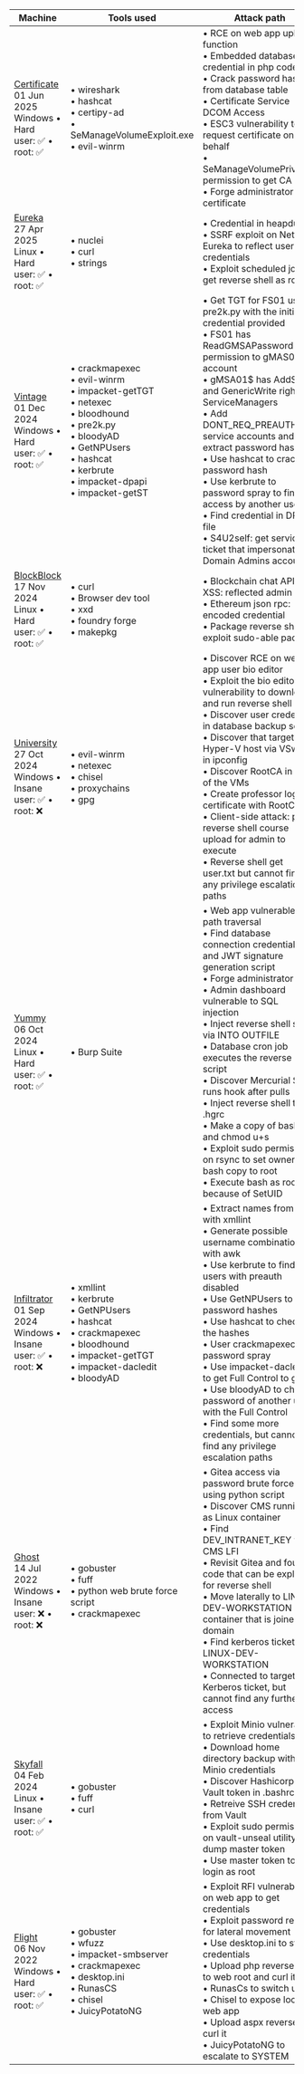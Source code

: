 |Machine|Tools used|Attack path|
|---|---|---|
|[Certificate](/certificate.md)<br>01 Jun 2025<br>Windows • Hard<br>user: ✅ • root: ✅|• wireshark<br>• hashcat<br>• certipy-ad<br>• SeManageVolumeExploit.exe<br>• evil-winrm|• RCE on web app upload function<br>• Embedded database credential in php code<br>• Crack password hash from database table<br>• Certificate Service DCOM Access<br>• ESC3 vulnerability to request certificate on behalf<br>• SeManageVolumePrivilege permission to get CA<br>• Forge administrator certificate|
|[Eureka](/euraka.md)<br>27 Apr 2025<br>Linux • Hard<br>user: ✅ • root: ✅|• nuclei<br>• curl<br>• strings|• Credential in heapdump<br>• SSRF exploit on Netflix Eureka to reflect user credentials<br>• Exploit scheduled job to get reverse shell as root|
|[Vintage](/vintage.md)<br>01 Dec 2024<br>Windows • Hard<br>user: ✅ • root: ✅|• crackmapexec<br>• evil-winrm<br>• impacket-getTGT<br>• netexec<br>• bloodhound<br>• pre2k.py<br>• bloodyAD<br>• GetNPUsers<br>• hashcat<br>• kerbrute<br>• impacket-dpapi<br>• impacket-getST|• Get TGT for FS01 using pre2k.py with the initial credential provided<br>• FS01 has ReadGMSAPassword permission to gMAS01$ account<br>• gMSA01$ has AddSelf and GenericWrite rights to ServiceManagers<br>• Add DONT_REQ_PREAUTH to service accounts and extract password hashes<br>• Use hashcat to crack password hash<br>• Use kerbrute to password spray to find access by another user<br>• Find credential in DPAPI file<br>• S4U2self: get service ticket that impersonates a Domain Admins account|
|[BlockBlock](/blockblock.md)<br>17 Nov 2024<br>Linux • Hard<br>user: ✅ • root: ✅|• curl<br>• Browser dev tool<br>• xxd<br>• foundry forge<br>• makepkg|• Blockchain chat API XSS: reflected admin JWT<br>• Ethereum json rpc: encoded credential<br>• Package reverse shell to exploit sudo-able pacman|
|[University](/university.md)<br>27 Oct 2024<br>Windows • Insane<br>user: ✅ • root: ❌|• evil-winrm<br>• netexec<br>• chisel<br>• proxychains<br>• gpg|• Discover RCE on web app user bio editor<br>• Exploit the bio editor vulnerability to download and run reverse shell<br>• Discover user credential in database backup script<br>• Discover that target is Hyper-V host via VSwitch in ipconfig<br>• Discover RootCA in one of the VMs<br>• Create professor login certificate with RootCA<br>• Client-side attack: plant reverse shell course upload for admin to execute<br>• Reverse shell get user.txt but cannot find any privilege escalation paths|
|[Yummy](/yummy.md)<br>06 Oct 2024<br>Linux • Hard<br>user: ✅ • root: ✅|• Burp Suite|• Web app vulnerable to path traversal<br>• Find database connection credentials and JWT signature generation script<br>• Forge administrator JWT<br>• Admin dashboard vulnerable to SQL injection<br>• Inject reverse shell script via INTO OUTFILE<br>• Database cron job executes the reverse shell script<br>• Discover Mercurial SCM runs hook after pulls<br>• Inject reverse shell to .hgrc<br>• Make a copy of bash and chmod u+s<br>• Exploit sudo permission on rsync to set owner of bash copy to root<br>• Execute bash as root because of SetUID|
|[Infiltrator](/infiltrator.md)<br>01 Sep 2024<br>Windows • Insane<br>user: ✅ • root: ❌|• xmllint<br>• kerbrute<br>• GetNPUsers<br>• hashcat<br>• crackmapexec<br>• bloodhound<br>• impacket-getTGT<br>• impacket-dacledit<br>• bloodyAD|• Extract names from html with xmllint<br>• Generate possible username combinations with awk<br>• Use kerbrute to find users with preauth disabled<br>• Use GetNPUsers to get password hashes<br>• Use hashcat to check the hashes<br>• User crackmapexec to password spray<br>• Use impacket-dacledit to get Full Control to group<br>• Use bloodyAD to change password of another user with the Full Control<br>• Find some more credentials, but cannot find any privilege escalation paths|
|[Ghost](/ghost.md)<br>14 Jul 2022<br>Windows • Insane<br>user: ❌ • root: ❌|• gobuster<br>• fuff<br>• python web brute force script<br>• crackmapexec|• Gitea access via password brute force using python script<br>• Discover CMS running as Linux container<br>• Find DEV_INTRANET_KEY via CMS LFI<br>• Revisit Gitea and found code that can be exploited for reverse shell<br>• Move laterally to LINUX-DEV-WORKSTATION container that is joined to domain<br>• Find kerberos ticket on LINUX-DEV-WORKSTATION<br>• Connected to target with Kerberos ticket, but cannot find any further access|
|[Skyfall](/skyfall.md)<br>04 Feb 2024<br>Linux • Insane<br>user: ✅ • root: ✅|• gobuster<br>• fuff<br>• curl|• Exploit Minio vulnerable to retrieve credentials<br>• Download home directory backup with Minio credentials<br>• Discover Hashicorp Vault token in .bashrc<br>• Retreive SSH credentials from Vault<br>• Exploit sudo permission on vault-unseal utility to dump master token<br>• Use master token to login as root|
|[Flight](/flight.md)<br>06 Nov 2022<br>Windows • Hard<br>user: ✅ • root: ✅|• gobuster<br>• wfuzz<br>• impacket-smbserver<br>• crackmapexec<br>• desktop.ini<br>• RunasCS<br>• chisel<br>• JuicyPotatoNG|• Exploit RFI vulnerability on web app to get credentials<br>• Exploit password reuse for lateral movement<br>• Use desktop.ini to steal credentials<br>• Upload php reverse shell to web root and curl it<br>• RunasCs to switch user<br>• Chisel to expose local web app<br>• Upload aspx reverse and curl it<br>• JuicyPotatoNG to escalate to SYSTEM|

